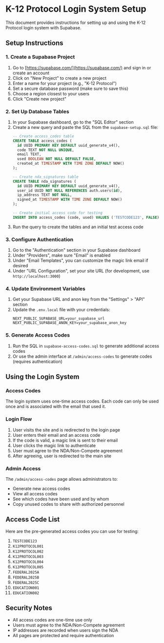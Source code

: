 # K-12 Protocol Login System Setup

This document provides instructions for setting up and using the K-12 Protocol login system with Supabase.

## Setup Instructions

### 1. Create a Supabase Project

1. Go to [https://supabase.com/](https://supabase.com/) and sign in or create an account
2. Click on "New Project" to create a new project
3. Enter a name for your project (e.g., "K-12 Protocol")
4. Set a secure database password (make sure to save this)
5. Choose a region closest to your users
6. Click "Create new project"

### 2. Set Up Database Tables

1. In your Supabase dashboard, go to the "SQL Editor" section
2. Create a new query and paste the SQL from the `supabase-setup.sql` file:
   ```sql
   -- Create access_codes table
   CREATE TABLE access_codes (
     id UUID PRIMARY KEY DEFAULT uuid_generate_v4(),
     code TEXT NOT NULL UNIQUE,
     email TEXT,
     used BOOLEAN NOT NULL DEFAULT FALSE,
     created_at TIMESTAMP WITH TIME ZONE DEFAULT NOW()
   );

   -- Create nda_signatures table
   CREATE TABLE nda_signatures (
     id UUID PRIMARY KEY DEFAULT uuid_generate_v4(),
     user_id UUID NOT NULL REFERENCES auth.users(id),
     ip_address TEXT NOT NULL,
     signed_at TIMESTAMP WITH TIME ZONE DEFAULT NOW()
   );

   -- Create initial access code for testing
   INSERT INTO access_codes (code, used) VALUES ('TESTCODE123', FALSE);
   ```
3. Run the query to create the tables and an initial test access code

### 3. Configure Authentication

1. Go to the "Authentication" section in your Supabase dashboard
2. Under "Providers", make sure "Email" is enabled
3. Under "Email Templates", you can customize the magic link email if desired
4. Under "URL Configuration", set your site URL (for development, use `http://localhost:3000`)

### 4. Update Environment Variables

1. Get your Supabase URL and anon key from the "Settings" > "API" section
2. Update the `.env.local` file with your credentials:
   ```
   NEXT_PUBLIC_SUPABASE_URL=your_supabase_url
   NEXT_PUBLIC_SUPABASE_ANON_KEY=your_supabase_anon_key
   ```

### 5. Generate Access Codes

1. Run the SQL in `supabase-access-codes.sql` to generate additional access codes
2. Or use the admin interface at `/admin/access-codes` to generate codes (requires authentication)

## Using the Login System

### Access Codes

The login system uses one-time access codes. Each code can only be used once and is associated with the email that used it.

### Login Flow

1. User visits the site and is redirected to the login page
2. User enters their email and an access code
3. If the code is valid, a magic link is sent to their email
4. User clicks the magic link to authenticate
5. User must agree to the NDA/Non-Compete agreement
6. After agreeing, user is redirected to the main site

### Admin Access

The `/admin/access-codes` page allows administrators to:
- Generate new access codes
- View all access codes
- See which codes have been used and by whom
- Copy unused codes to share with authorized personnel

## Access Code List

Here are the pre-generated access codes you can use for testing:

1. `TESTCODE123`
2. `K12PROTOCOL001`
3. `K12PROTOCOL002`
4. `K12PROTOCOL003`
5. `K12PROTOCOL004`
6. `K12PROTOCOL005`
7. `FEDERAL2025A`
8. `FEDERAL2025B`
9. `FEDERAL2025C`
10. `EDUCATION001`
11. `EDUCATION002`

## Security Notes

- All access codes are one-time use only
- Users must agree to the NDA/Non-Compete agreement
- IP addresses are recorded when users sign the NDA
- All pages are protected and require authentication